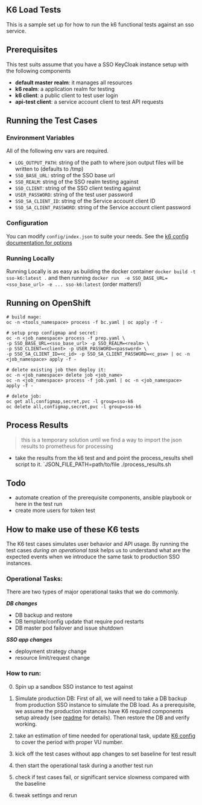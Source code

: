 ## K6 Load Tests

This is a sample set up for how to run the k6 functional tests against an sso service.

## Prerequisites
This test suits assume that you have a SSO KeyCloak instance setup with the following components
- **default master realm**: it manages all resources
- **k6 realm**: a application realm for testing
- **k6 client**: a public client to test user login
- **api-test client**: a service account client to test API requests


## Running the Test Cases

### Environment Variables
All of the following env vars are required.

- `LOG_OUTPUT_PATH`: string of the path to where json output files will be written to (defaults to /tmp)
- `SSO_BASE_URL`: string of the SSO base url
- `SSO_REALM`: string of the SSO realm testing against
- `SSO_CLIENT`: string of the SSO client testing against
- `USER_PASSWORD`: string of the test user password
- `SSO_SA_CLIENT_ID`: string of the Service account client ID
- `SSO_SA_CLIENT_PASSWORD`: string of the Service account client password


### Configuration
You can modify `config/index.json` to suite your needs. See the [k6 config documentation for options](https://k6.io/docs/using-k6/options)


### Running Locally
Running Locally is as easy as building the docker container `docker build -t sso-k6:latest .`
and then running `docker run  -e SSO_BASE_URL=<sso_base_url> -e ... sso-k6:latest` (order matters!)


## Running on OpenShift
```shell
# build mage:
oc -n <tools_namespace> process -f bc.yaml | oc apply -f -

# setup prep configmap and secret:
oc -n <job_namespace> process -f prep.yaml \
-p SSO_BASE_URL=<sso_base_url> -p SSO_REALM=<realm> \
-p SSO_CLIENT=<client> -p USER_PASSWORD=<password> \
-p SSO_SA_CLIENT_ID=<c_id> -p SSO_SA_CLIENT_PASSWORD=<c_psw> | oc -n <job_namespace> apply -f -

# delete existing job then deploy it:
oc -n <job_namespace> delete job <job_name>
oc -n <job_namespace> process -f job.yaml | oc -n <job_namespace> apply -f -

# delete job:
oc get all,configmap,secret,pvc -l group=sso-k6
oc delete all,configmap,secret,pvc -l group=sso-k6
```

## Process Results
> this is a temporary solution until we find a way to import the json results to prometheus for processing

- take the results from the k6 test and and point the process_results shell script to it.
`JSON_FILE_PATH=path/to/file ./process_results.sh


## Todo
- automate creation of the prerequisite components, ansible playbook or here in the test run
- create more users for token test


## How to make use of these K6 tests
The K6 test cases simulates user behavior and API usage. By running the test cases *during an operational task* helps us to understand what are the expected events when we introduce the same task to production SSO instances.

### Operational Tasks:
There are two types of major operational tasks that we do commonly.

***DB changes***
- DB backup and restore
- DB template/config update that require pod restarts
- DB master pod failover and issue shutdown

***SSO app changes***
- deployment strategy change
- resource limit/request change


### How to run:
0. Spin up a sandbox SSO instance to test against

1. Simulate production DB: First of all, we will need to take a DB backup from production SSO instance to simulate the DB load. As a prerequisite, we assume the production instances have K6 required components setup already (see [readme](./README.md) for details). Then restore the DB and verify working.

2. take an estimation of time needed for operational task, update [K6 config](./config/index.json) to cover the period with proper VU number.

3. kick off the test cases without app changes to set baseline for test result

4. then start the operational task during a another test run

4. check if test cases fail, or significant service slowness compared with the baseline

5. tweak settings and rerun
